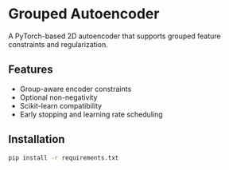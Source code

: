 # Grouped Autoencoder

A PyTorch-based 2D autoencoder that supports grouped feature constraints and regularization.

## Features

- Group-aware encoder constraints
- Optional non-negativity
- Scikit-learn compatibility
- Early stopping and learning rate scheduling

## Installation

```bash
pip install -r requirements.txt

